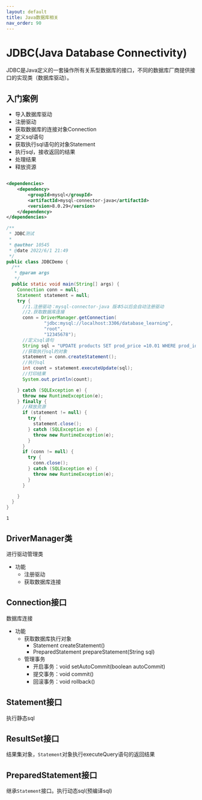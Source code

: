 ```yaml
---
layout: default
title: Java数据库相关
nav_order: 90
---
```


# JDBC(Java Database Connectivity)

JDBC是Java定义的一套操作所有关系型数据库的接口，不同的数据库厂商提供接口的实现类（数据库驱动）。

## 入门案例

- 导入数据库驱动
- 注册驱动
- 获取数据库的连接对象Connection
- 定义sql语句
- 获取执行sql语句的对象Statement
- 执行sql，接收返回的结果
- 处理结果
- 释放资源

```xml

<dependencies>
    <dependency>
        <groupId>mysql</groupId>
        <artifactId>mysql-connector-java</artifactId>
        <version>8.0.29</version>
    </dependency>
</dependencies>
```

```java
/**
 * JDBC测试
 *
 * @author 10545
 * @date 2022/6/1 21:49
 */
public class JDBCDemo {
  /**
   * @param args
   */
  public static void main(String[] args) {
    Connection conn = null;
    Statement statement = null;
    try {
      //1.注册驱动：mysql-connector-java 版本5以后会自动注册驱动
      //2.获取数据库连接
      conn = DriverManager.getConnection(
              "jdbc:mysql://localhost:3306/database_learning",
              "root",
              "12345678");
      //定义sql语句
      String sql = "UPDATE products SET prod_price =10.01 WHERE prod_id = 'FB'";
      //获取执行sql的对象
      statement = conn.createStatement();
      //执行sql
      int count = statement.executeUpdate(sql);
      //打印结果
      System.out.println(count);

    } catch (SQLException e) {
      throw new RuntimeException(e);
    } finally {
      //释放资源
      if (statement != null) {
        try {
          statement.close();
        } catch (SQLException e) {
          throw new RuntimeException(e);
        }
      }
      if (conn != null) {
        try {
          conn.close();
        } catch (SQLException e) {
          throw new RuntimeException(e);
        }
      }

    }
  }
}
```

```text
1
```

## DriverManager类

进行驱动管理类

- 功能
  - 注册驱动
  - 获取数据库连接

## Connection接口

数据库连接

- 功能
  - 获取数据库执行对象
    - Statement createStatement()
    - PreparedStatement prepareStatement(String sql)
  - 管理事务
    - 开启事务：void setAutoCommit(boolean autoCommit)
    - 提交事务：void commit()
    - 回滚事务：void rollback()

## Statement接口

执行静态sql

## ResultSet接口

结果集对象，`Statement`对象执行executeQuery语句的返回结果

## PreparedStatement接口

继承`Statement`接口。执行动态sql(预编译sql)

